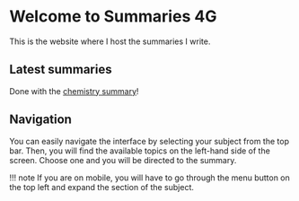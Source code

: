 # Welcome to Summaries 4G

This is the website where I host the summaries I write.

## Latest summaries

Done with the [chemistry summary](ci/1/summary.md)!

## Navigation

You can easily navigate the interface by selecting your subject from the top bar. Then, you will find the available topics on the left-hand side of the screen. Choose one and you will be directed to the summary.

<!--prettier-ignore-->
!!! note
    If you are on mobile, you will have to go through the menu button on the top left and expand the section of the subject.
